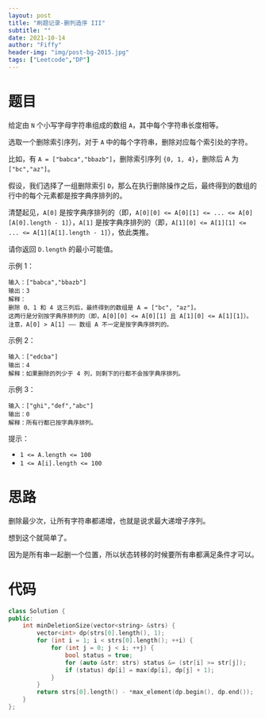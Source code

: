 ```yaml
---
layout: post
title: "刷题记录-删列造序 III"
subtitle: ""
date: 2021-10-14
author: "Fiffy"
header-img: "img/post-bg-2015.jpg"
tags: ["Leetcode","DP"]
---
```


# 题目

给定由 `N` 个小写字母字符串组成的数组 `A`，其中每个字符串长度相等。

选取一个删除索引序列，对于 `A` 中的每个字符串，删除对应每个索引处的字符。

比如，有 `A = ["babca","bbazb"]`，删除索引序列 `{0, 1, 4}`，删除后 A 为`["bc","az"]`。

假设，我们选择了一组删除索引 `D`，那么在执行删除操作之后，最终得到的数组的行中的每个元素都是按字典序排列的。

清楚起见，`A[0]` 是按字典序排列的（即，`A[0][0] <= A[0][1] <= ... <= A[0][A[0].length - 1]`），`A[1]` 是按字典序排列的（即，`A[1][0] <= A[1][1] <= ... <= A[1][A[1].length - 1]`），依此类推。

请你返回 `D.length` 的最小可能值。

示例 1：

```
输入：["babca","bbazb"]
输出：3
解释：
删除 0、1 和 4 这三列后，最终得到的数组是 A = ["bc", "az"]。
这两行是分别按字典序排列的（即，A[0][0] <= A[0][1] 且 A[1][0] <= A[1][1]）。
注意，A[0] > A[1] —— 数组 A 不一定是按字典序排列的。
```

示例 2：

```
输入：["edcba"]
输出：4
解释：如果删除的列少于 4 列，则剩下的行都不会按字典序排列。
```

示例 3：

```
输入：["ghi","def","abc"]
输出：0
解释：所有行都已按字典序排列。
```


提示：

- `1 <= A.length <= 100`
- `1 <= A[i].length <= 100`

# 思路

删除最少次，让所有字符串都递增，也就是说求最大递增子序列。

想到这个就简单了。

因为是所有串一起删一个位置，所以状态转移的时候要所有串都满足条件才可以。

# 代码

```c++
class Solution {
public:
    int minDeletionSize(vector<string> &strs) {
        vector<int> dp(strs[0].length(), 1);
        for (int i = 1; i < strs[0].length(); ++i) {
            for (int j = 0; j < i; ++j) {
                bool status = true;
                for (auto &str: strs) status &= (str[i] >= str[j]);
                if (status) dp[i] = max(dp[i], dp[j] + 1);
            }
        }
        return strs[0].length() - *max_element(dp.begin(), dp.end());
    }
};
```

